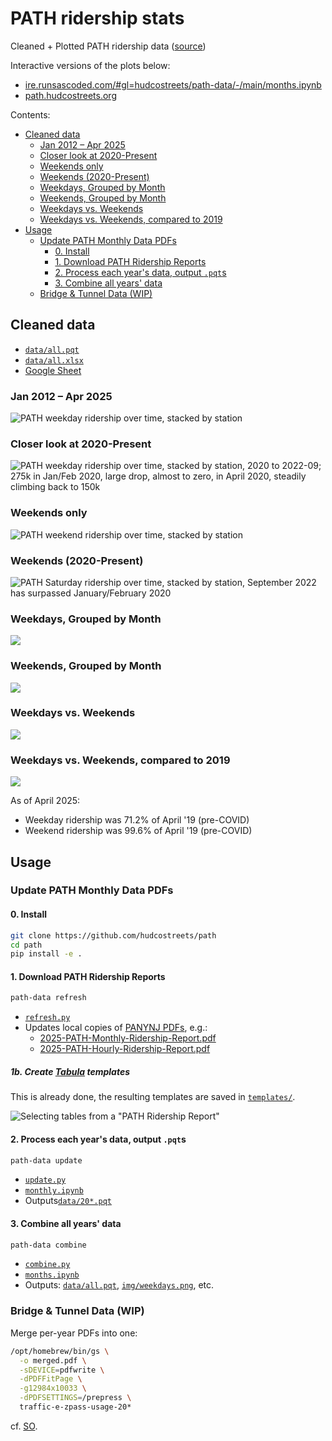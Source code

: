 # PATH ridership stats
Cleaned + Plotted PATH ridership data ([source][PA data])

Interactive versions of the plots below:
- [ire.runsascoded.com/#gl=hudcostreets/path-data/-/main/months.ipynb](https://ire.runsascoded.com/#gl=hudcostreets/path-data/-/main/months.ipynb)
- [path.hudcostreets.org](https://path.hudcostreets.org/)

Contents:
<!-- toc -->
- [Cleaned data](#data)
    - [Jan 2012 – Apr 2025](#weekdays)
    - [Closer look at 2020-Present](#weekdays_2020)
    - [Weekends only](#weekends)
    - [Weekends (2020-Present)](#weekdays_2020)
    - [Weekdays, Grouped by Month](#weekday_month_grouped)
    - [Weekends, Grouped by Month](#weekend_month_grouped)
    - [Weekdays vs. Weekends](#week_end_cmp)
    - [Weekdays vs. Weekends, compared to 2019](#week_end_cmp_pct)
- [Usage](#usage)
    - [Update PATH Monthly Data PDFs](#path-data)
        - [0. Install](#install)
        - [1. Download PATH Ridership Reports](#download-data)
        - [2. Process each year's data, output `.pqt`s](#process-data)
        - [3. Combine all years' data](#combine-data)
    - [Bridge & Tunnel Data (WIP)](#bridge_tunnel)
<!-- /toc -->

## Cleaned data <a id="data"></a>
- [`data/all.pqt`]
- [`data/all.xlsx`]
- [Google Sheet]

<!-- `scripts/h3.py` -->
<h3>
Jan 2012 – Apr 2025 <a id="weekdays"></a>
</h3>

![PATH weekday ridership over time, stacked by station](img/weekdays.png)

### Closer look at 2020-Present <a id="weekdays_2020"></a>
![PATH weekday ridership over time, stacked by station, 2020 to 2022-09; 275k in Jan/Feb 2020, large drop, almost to zero, in April 2020, steadily climbing back to 150k](img/weekdays_2020:.png)

### Weekends only <a id="weekends"></a>
![PATH weekend ridership over time, stacked by station](img/weekends.png)

### Weekends (2020-Present) <a id="weekdays_2020"></a>
![PATH Saturday ridership over time, stacked by station, September 2022 has surpassed January/February 2020](img/weekends_2020:.png)

### Weekdays, Grouped by Month <a id="weekday_month_grouped"></a>
![](img/avg%20weekday_month_grouped.png)

### Weekends, Grouped by Month <a id="weekend_month_grouped"></a>
![](img/avg%20weekend_month_grouped.png)

### Weekdays vs. Weekends <a id="week_end_cmp"></a>
![](img/avg_day_types.png)

### Weekdays vs. Weekends, compared to 2019 <a id="week_end_cmp_pct"></a>
![](img/vs_2019.png)

<!-- `scripts/vs_2019.py` -->
<div>

As of April 2025:
- Weekday ridership was 71.2% of April '19 (pre-COVID)
- Weekend ridership was 99.6% of April '19 (pre-COVID)
</div>

## Usage <a id="usage"></a>

### Update PATH Monthly Data PDFs <a id="path-data"></a>

#### 0. Install <a id="install"></a>
```bash
git clone https://github.com/hudcostreets/path
cd path
pip install -e .
```

#### 1. Download PATH Ridership Reports <a id="download-data"></a>

```bash
path-data refresh
```

- [`refresh.py`](path_data/cli/refresh.py)
- Updates local copies of [PANYNJ PDFs][PA data], e.g.:
  - [2025-PATH-Monthly-Ridership-Report.pdf]
  - [2025-PATH-Hourly-Ridership-Report.pdf]

##### 1b. Create [Tabula] templates

This is already done, the resulting templates are saved in [`templates/`](templates).

![Selecting tables from a "PATH Ridership Report"](img/tabula-screenshot.png)

#### 2. Process each year's data, output `.pqt`s <a id="process-data"></a>
```bash
path-data update
```

- [`update.py`](path_data/cli/update.py)
- [`monthly.ipynb`](monthly.ipynb)
- Outputs[`data/20*.pqt`](data/)


#### 3. Combine all years' data <a id="combine-data"></a>

```bash
path-data combine
```
- [`combine.py`](path_data/cli/combine.py)
- [`months.ipynb`](months.ipynb)
- Outputs: [`data/all.pqt`], [`img/weekdays.png`](img/weekdays.png), etc.

### Bridge & Tunnel Data (WIP) <a id="bridge_tunnel"></a>

Merge per-year PDFs into one:
```bash
/opt/homebrew/bin/gs \
  -o merged.pdf \
  -sDEVICE=pdfwrite \
  -dPDFFitPage \
  -g12984x10033 \
  -dPDFSETTINGS=/prepress \ 
  traffic-e-zpass-usage-20*
```
cf. [SO](https://stackoverflow.com/a/28455147/544236).


[`data/all.pqt`]: data/all.pqt
[`data/all.xlsx`]: data/all.xlsx
[Tabula]: https://tabula.technology/
[PA data]: https://www.panynj.gov/path/en/about/stats.html
[2025-PATH-Monthly-Ridership-Report.pdf]: data/2025-PATH-Monthly-Ridership-Report.pdf
[2025-PATH-Hourly-Ridership-Report.pdf]: data/2025-PATH-Hourly-Ridership-Report.pdf
[Google Sheet]: https://docs.google.com/spreadsheets/d/1HMrVNcRzYryUtI5mnPc5K5hrt2UT1w78MwzexXinqys/edit
